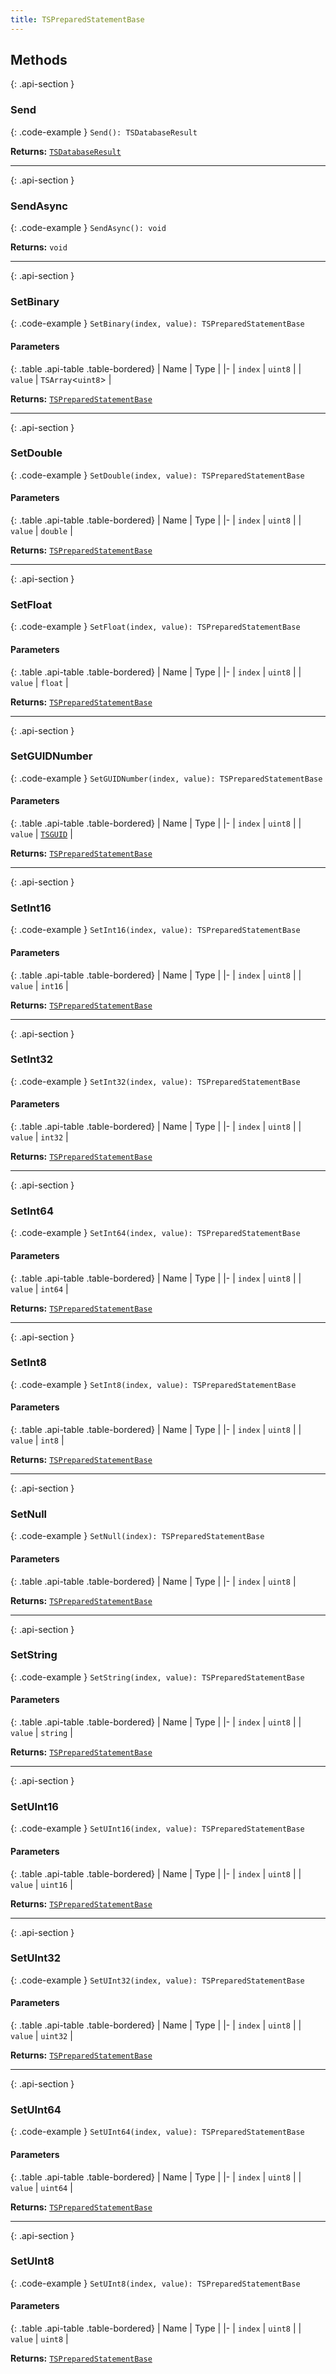 ```yaml
---
title: TSPreparedStatementBase
---
```



## Methods

{: .api-section }
### Send

{: .code-example }
`Send(): TSDatabaseResult`

**Returns:** 
[`TSDatabaseResult`](TSDatabaseResult)

___

{: .api-section }
### SendAsync

{: .code-example }
`SendAsync(): void`

**Returns:** 
`void`

___

{: .api-section }
### SetBinary

{: .code-example }
`SetBinary(index, value): TSPreparedStatementBase`

#### Parameters

{: .table .api-table .table-bordered}
| Name | Type |
|-
| `index` | `uint8` |
| `value` | `TSArray`<`uint8`\> |

**Returns:** 
[`TSPreparedStatementBase`](TSPreparedStatementBase)

___

{: .api-section }
### SetDouble

{: .code-example }
`SetDouble(index, value): TSPreparedStatementBase`

#### Parameters

{: .table .api-table .table-bordered}
| Name | Type |
|-
| `index` | `uint8` |
| `value` | `double` |

**Returns:** 
[`TSPreparedStatementBase`](TSPreparedStatementBase)

___

{: .api-section }
### SetFloat

{: .code-example }
`SetFloat(index, value): TSPreparedStatementBase`

#### Parameters

{: .table .api-table .table-bordered}
| Name | Type |
|-
| `index` | `uint8` |
| `value` | `float` |

**Returns:** 
[`TSPreparedStatementBase`](TSPreparedStatementBase)

___

{: .api-section }
### SetGUIDNumber

{: .code-example }
`SetGUIDNumber(index, value): TSPreparedStatementBase`

#### Parameters

{: .table .api-table .table-bordered}
| Name | Type |
|-
| `index` | `uint8` |
| `value` | [`TSGUID`](TSGUID) |

**Returns:** 
[`TSPreparedStatementBase`](TSPreparedStatementBase)

___

{: .api-section }
### SetInt16

{: .code-example }
`SetInt16(index, value): TSPreparedStatementBase`

#### Parameters

{: .table .api-table .table-bordered}
| Name | Type |
|-
| `index` | `uint8` |
| `value` | `int16` |

**Returns:** 
[`TSPreparedStatementBase`](TSPreparedStatementBase)

___

{: .api-section }
### SetInt32

{: .code-example }
`SetInt32(index, value): TSPreparedStatementBase`

#### Parameters

{: .table .api-table .table-bordered}
| Name | Type |
|-
| `index` | `uint8` |
| `value` | `int32` |

**Returns:** 
[`TSPreparedStatementBase`](TSPreparedStatementBase)

___

{: .api-section }
### SetInt64

{: .code-example }
`SetInt64(index, value): TSPreparedStatementBase`

#### Parameters

{: .table .api-table .table-bordered}
| Name | Type |
|-
| `index` | `uint8` |
| `value` | `int64` |

**Returns:** 
[`TSPreparedStatementBase`](TSPreparedStatementBase)

___

{: .api-section }
### SetInt8

{: .code-example }
`SetInt8(index, value): TSPreparedStatementBase`

#### Parameters

{: .table .api-table .table-bordered}
| Name | Type |
|-
| `index` | `uint8` |
| `value` | `int8` |

**Returns:** 
[`TSPreparedStatementBase`](TSPreparedStatementBase)

___

{: .api-section }
### SetNull

{: .code-example }
`SetNull(index): TSPreparedStatementBase`

#### Parameters

{: .table .api-table .table-bordered}
| Name | Type |
|-
| `index` | `uint8` |

**Returns:** 
[`TSPreparedStatementBase`](TSPreparedStatementBase)

___

{: .api-section }
### SetString

{: .code-example }
`SetString(index, value): TSPreparedStatementBase`

#### Parameters

{: .table .api-table .table-bordered}
| Name | Type |
|-
| `index` | `uint8` |
| `value` | `string` |

**Returns:** 
[`TSPreparedStatementBase`](TSPreparedStatementBase)

___

{: .api-section }
### SetUInt16

{: .code-example }
`SetUInt16(index, value): TSPreparedStatementBase`

#### Parameters

{: .table .api-table .table-bordered}
| Name | Type |
|-
| `index` | `uint8` |
| `value` | `uint16` |

**Returns:** 
[`TSPreparedStatementBase`](TSPreparedStatementBase)

___

{: .api-section }
### SetUInt32

{: .code-example }
`SetUInt32(index, value): TSPreparedStatementBase`

#### Parameters

{: .table .api-table .table-bordered}
| Name | Type |
|-
| `index` | `uint8` |
| `value` | `uint32` |

**Returns:** 
[`TSPreparedStatementBase`](TSPreparedStatementBase)

___

{: .api-section }
### SetUInt64

{: .code-example }
`SetUInt64(index, value): TSPreparedStatementBase`

#### Parameters

{: .table .api-table .table-bordered}
| Name | Type |
|-
| `index` | `uint8` |
| `value` | `uint64` |

**Returns:** 
[`TSPreparedStatementBase`](TSPreparedStatementBase)

___

{: .api-section }
### SetUInt8

{: .code-example }
`SetUInt8(index, value): TSPreparedStatementBase`

#### Parameters

{: .table .api-table .table-bordered}
| Name | Type |
|-
| `index` | `uint8` |
| `value` | `uint8` |

**Returns:** 
[`TSPreparedStatementBase`](TSPreparedStatementBase)

